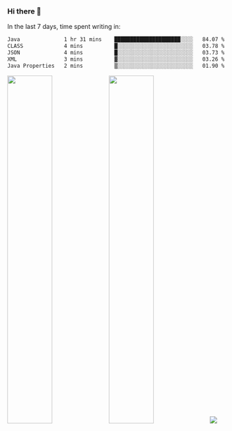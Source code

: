 ### Hi there 👋

In the last 7 days, time spent writing in:

<!--START_SECTION:waka-->

```txt
Java              1 hr 31 mins    █████████████████████░░░░   84.07 %
CLASS             4 mins          █░░░░░░░░░░░░░░░░░░░░░░░░   03.78 %
JSON              4 mins          █░░░░░░░░░░░░░░░░░░░░░░░░   03.73 %
XML               3 mins          ▓░░░░░░░░░░░░░░░░░░░░░░░░   03.26 %
Java Properties   2 mins          ▒░░░░░░░░░░░░░░░░░░░░░░░░   01.90 %
```

<!--END_SECTION:waka-->

<img src="https://wakatime.com/share/@jimtje/5d0c92de-08f8-4a72-8f2f-6a9693d1e318.svg" width=45% height=45%> <img src="https://wakatime.com/share/@jimtje/501498ae-bda5-4da7-a89d-b40bcdd5556d.svg" width=45% height=45%>
![](https://hit.yhype.me/github/profile?user_id=43537315)
